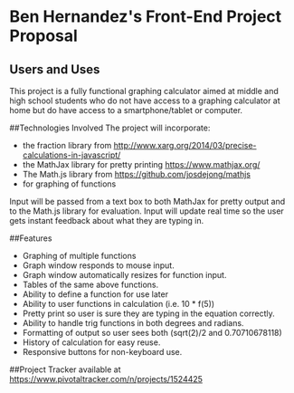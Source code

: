 # Ben Hernandez's Front-End Project Proposal

## Users and Uses
This project is a fully functional graphing calculator aimed at middle and high
school students who do not have access to a graphing calculator at home but do
have access to a smartphone/tablet or computer.

##Technologies Involved
The project will incorporate:
- the fraction library from http://www.xarg.org/2014/03/precise-calculations-in-javascript/
- the MathJax library for pretty printing https://www.mathjax.org/
- The Math.js library from https://github.com/josdejong/mathjs
- <Canvas> for graphing of functions

Input will be passed from a text box to both MathJax for pretty output and to the Math.js library for evaluation.
Input will update real time so the user gets instant feedback about what they are typing in.

##Features
- Graphing of multiple functions
- Graph window responds to mouse input.
- Graph window automatically resizes for function input.
- Tables of the same above functions.
- Ability to define a function for use later
- Ability to user functions in calculation (i.e. 10 * f(5))
- Pretty print so user is sure they are typing in the equation correctly.
- Ability to handle trig functions in both degrees and radians.
- Formatting of output so user sees both (sqrt(2)/2 and 0.70710678118)
- History of calculation for easy reuse.
- Responsive buttons for non-keyboard use.

##Project Tracker
available at https://www.pivotaltracker.com/n/projects/1524425
